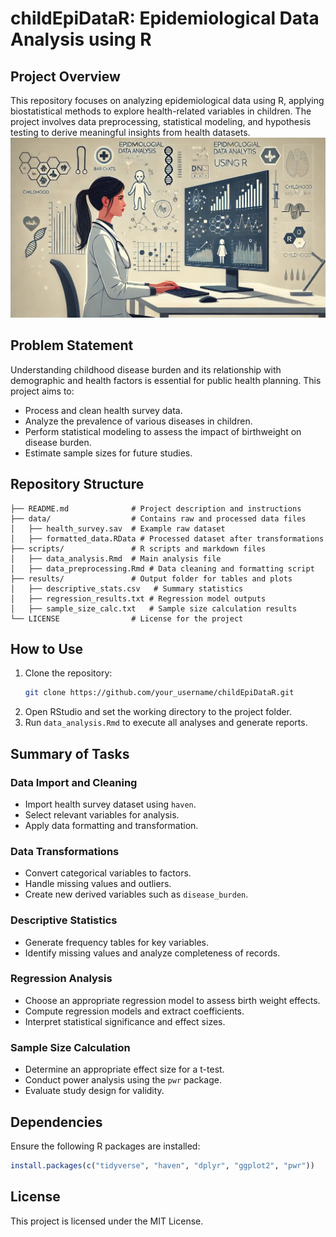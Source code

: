 # childEpiDataR: Epidemiological Data Analysis using R

## Project Overview
This repository focuses on analyzing epidemiological data using R, applying biostatistical methods to explore health-related variables in children. The project involves data preprocessing, statistical modeling, and hypothesis testing to derive meaningful insights from health datasets.
                  ![Epidemiological Data Analysis](images/image.webp)


## Problem Statement
Understanding childhood disease burden and its relationship with demographic and health factors is essential for public health planning. This project aims to:
- Process and clean health survey data.
- Analyze the prevalence of various diseases in children.
- Perform statistical modeling to assess the impact of birthweight on disease burden.
- Estimate sample sizes for future studies.

## Repository Structure
```
├── README.md              # Project description and instructions
├── data/                  # Contains raw and processed data files
│   ├── health_survey.sav  # Example raw dataset
│   ├── formatted_data.RData # Processed dataset after transformations
├── scripts/               # R scripts and markdown files
│   ├── data_analysis.Rmd  # Main analysis file
│   ├── data_preprocessing.Rmd # Data cleaning and formatting script
├── results/               # Output folder for tables and plots
│   ├── descriptive_stats.csv   # Summary statistics
│   ├── regression_results.txt # Regression model outputs
│   ├── sample_size_calc.txt   # Sample size calculation results
└── LICENSE                # License for the project
```

## How to Use
1. Clone the repository:
   ```bash
   git clone https://github.com/your_username/childEpiDataR.git
   ```
2. Open RStudio and set the working directory to the project folder.
3. Run `data_analysis.Rmd` to execute all analyses and generate reports.

## Summary of Tasks
### Data Import and Cleaning
- Import health survey dataset using `haven`.
- Select relevant variables for analysis.
- Apply data formatting and transformation.

### Data Transformations
- Convert categorical variables to factors.
- Handle missing values and outliers.
- Create new derived variables such as `disease_burden`.

### Descriptive Statistics
- Generate frequency tables for key variables.
- Identify missing values and analyze completeness of records.

### Regression Analysis
- Choose an appropriate regression model to assess birth weight effects.
- Compute regression models and extract coefficients.
- Interpret statistical significance and effect sizes.

### Sample Size Calculation
- Determine an appropriate effect size for a t-test.
- Conduct power analysis using the `pwr` package.
- Evaluate study design for validity.

## Dependencies
Ensure the following R packages are installed:
```r
install.packages(c("tidyverse", "haven", "dplyr", "ggplot2", "pwr"))
```

## License
This project is licensed under the MIT License.

